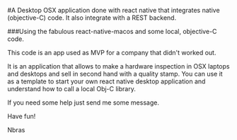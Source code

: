 #A Desktop OSX application done with react native that integrates native (objective-C) code. It also integrate with a REST backend.

###Using the fabulous react-native-macos and some local, objective-C code.


This code is an app used as MVP for a company that didn't worked out. 

It is an application that allows to make a hardware inspection in OSX laptops and desktops and sell in second hand with a quality stamp. You can use it as a template to start your own react native desktop application and understand how to call a local Obj-C library.

If you need some help just send me some message.

Have fun!

Nbras
